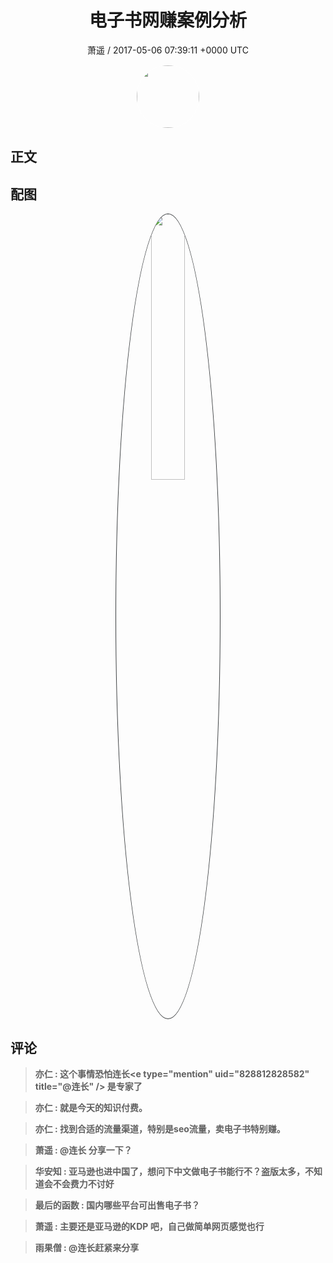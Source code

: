 <h1 align="center">电子书网赚案例分析</h1>
<p align="center">
    <a>萧遥 / 2017-05-06 07:39:11 &#43;0000 UTC</a>
</p>

<div align="center">
    <img src="https://images.zsxq.com/FsurLbkQq-G5zJLVU_S_SdwHVTGO?e=1590940799&amp;token=kIxbL07-8jAj8w1n4s9zv64FuZZNEATmlU_Vm6zD:GJqgfNiwftE-_9zwPTPFtbImT2s=" width="100" height="100" style="border:1px solid;border-radius:50%; color:#ffffff"/>
</div>

## 正文

<div>

</div>

## 配图
<div class="image" align="center">

<img src="https://images.zsxq.com/FsWXQBSOwewgDz-y1S6WBwVjcbPH?e=1590940799&amp;token=kIxbL07-8jAj8w1n4s9zv64FuZZNEATmlU_Vm6zD:gd11CQkZVhJHtKwDAqSxqUwHx4Q=" width="33%" height="33%" style="border:1px solid;border-radius:50%; color:#3c3f41"/>

</div>

## 评论

<div align="left">
<div>

<blockquote >
<span> <strong>亦仁 : 这个事情恐怕连长&lt;e type=&#34;mention&#34; uid=&#34;828812828582&#34; title=&#34;@连长&#34; /&gt;  是专家了 </strong></span>
</blockquote>

<blockquote >
<span> <strong>亦仁 : 就是今天的知识付费。 </strong></span>
</blockquote>

<blockquote >
<span> <strong>亦仁 : 找到合适的流量渠道，特别是seo流量，卖电子书特别赚。 </strong></span>
</blockquote>

<blockquote >
<span> <strong>萧遥 : @连长 分享一下？ </strong></span>
</blockquote>

<blockquote >
<span> <strong>华安知 : 亚马逊也进中国了，想问下中文做电子书能行不？盗版太多，不知道会不会费力不讨好 </strong></span>
</blockquote>

<blockquote >
<span> <strong>最后的函数 : 国内哪些平台可出售电子书？ </strong></span>
</blockquote>

<blockquote >
<span> <strong>萧遥 : 主要还是亚马逊的KDP 吧，自己做简单网页感觉也行 </strong></span>
</blockquote>

<blockquote >
<span> <strong>雨果僧 : @连长赶紧来分享 </strong></span>
</blockquote>

</div>
</div>